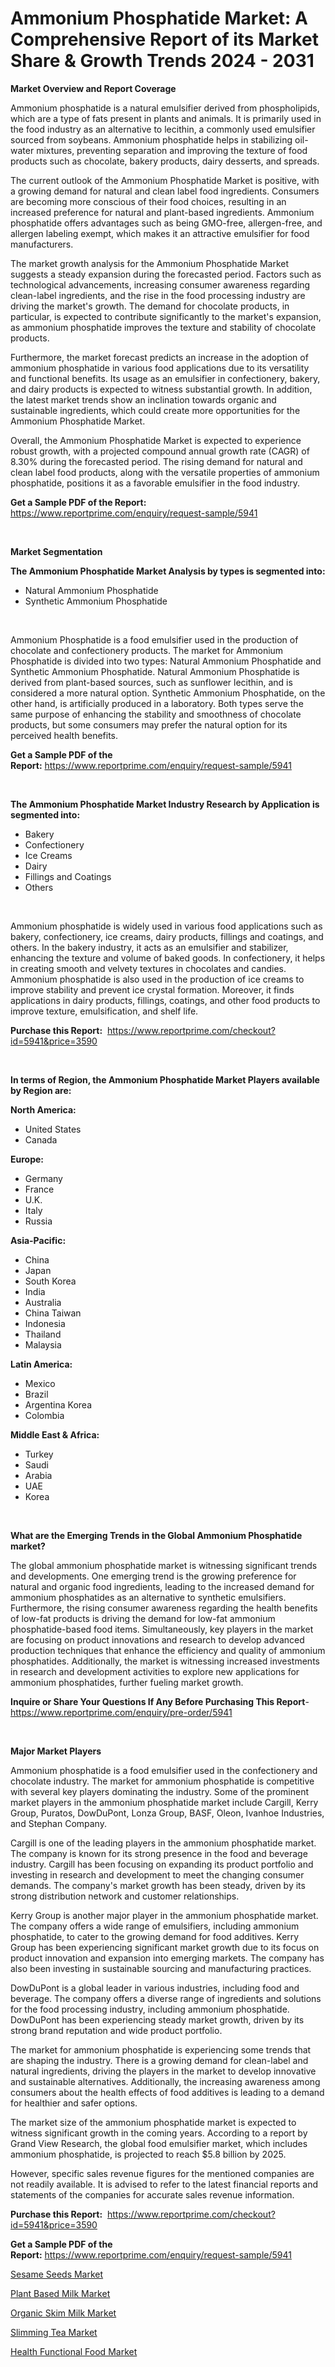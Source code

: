 <p><h1>Ammonium Phosphatide Market: A Comprehensive Report of its Market Share & Growth Trends 2024 - 2031</h1></p><p><strong>Market Overview and Report Coverage</strong></p>
<p><p>Ammonium phosphatide is a natural emulsifier derived from phospholipids, which are a type of fats present in plants and animals. It is primarily used in the food industry as an alternative to lecithin, a commonly used emulsifier sourced from soybeans. Ammonium phosphatide helps in stabilizing oil-water mixtures, preventing separation and improving the texture of food products such as chocolate, bakery products, dairy desserts, and spreads.</p><p>The current outlook of the Ammonium Phosphatide Market is positive, with a growing demand for natural and clean label food ingredients. Consumers are becoming more conscious of their food choices, resulting in an increased preference for natural and plant-based ingredients. Ammonium phosphatide offers advantages such as being GMO-free, allergen-free, and allergen labeling exempt, which makes it an attractive emulsifier for food manufacturers.</p><p>The market growth analysis for the Ammonium Phosphatide Market suggests a steady expansion during the forecasted period. Factors such as technological advancements, increasing consumer awareness regarding clean-label ingredients, and the rise in the food processing industry are driving the market's growth. The demand for chocolate products, in particular, is expected to contribute significantly to the market's expansion, as ammonium phosphatide improves the texture and stability of chocolate products.</p><p>Furthermore, the market forecast predicts an increase in the adoption of ammonium phosphatide in various food applications due to its versatility and functional benefits. Its usage as an emulsifier in confectionery, bakery, and dairy products is expected to witness substantial growth. In addition, the latest market trends show an inclination towards organic and sustainable ingredients, which could create more opportunities for the Ammonium Phosphatide Market.</p><p>Overall, the Ammonium Phosphatide Market is expected to experience robust growth, with a projected compound annual growth rate (CAGR) of 8.30% during the forecasted period. The rising demand for natural and clean label food products, along with the versatile properties of ammonium phosphatide, positions it as a favorable emulsifier in the food industry.</p></p>
<p><strong>Get a Sample PDF of the Report:</strong> <a href="https://www.reportprime.com/enquiry/request-sample/5941">https://www.reportprime.com/enquiry/request-sample/5941</a></p>
<p>&nbsp;</p>
<p><strong>Market Segmentation</strong></p>
<p><strong>The Ammonium Phosphatide Market Analysis by types is segmented into:</strong></p>
<p><ul><li>Natural Ammonium Phosphatide</li><li>Synthetic Ammonium Phosphatide</li></ul></p>
<p>&nbsp;</p>
<p><p>Ammonium Phosphatide is a food emulsifier used in the production of chocolate and confectionery products. The market for Ammonium Phosphatide is divided into two types: Natural Ammonium Phosphatide and Synthetic Ammonium Phosphatide. Natural Ammonium Phosphatide is derived from plant-based sources, such as sunflower lecithin, and is considered a more natural option. Synthetic Ammonium Phosphatide, on the other hand, is artificially produced in a laboratory. Both types serve the same purpose of enhancing the stability and smoothness of chocolate products, but some consumers may prefer the natural option for its perceived health benefits.</p></p>
<p><strong>Get a Sample PDF of the Report:</strong>&nbsp;<a href="https://www.reportprime.com/enquiry/request-sample/5941">https://www.reportprime.com/enquiry/request-sample/5941</a></p>
<p>&nbsp;</p>
<p><strong>The Ammonium Phosphatide Market Industry Research by Application is segmented into:</strong></p>
<p><ul><li>Bakery</li><li>Confectionery</li><li>Ice Creams</li><li>Dairy</li><li>Fillings and Coatings</li><li>Others</li></ul></p>
<p>&nbsp;</p>
<p><p>Ammonium phosphatide is widely used in various food applications such as bakery, confectionery, ice creams, dairy products, fillings and coatings, and others. In the bakery industry, it acts as an emulsifier and stabilizer, enhancing the texture and volume of baked goods. In confectionery, it helps in creating smooth and velvety textures in chocolates and candies. Ammonium phosphatide is also used in the production of ice creams to improve stability and prevent ice crystal formation. Moreover, it finds applications in dairy products, fillings, coatings, and other food products to improve texture, emulsification, and shelf life.</p></p>
<p><strong>Purchase this Report:</strong>&nbsp; <a href="https://www.reportprime.com/checkout?id=5941&price=3590">https://www.reportprime.com/checkout?id=5941&price=3590</a></p>
<p>&nbsp;</p>
<p><strong>In terms of Region, the Ammonium Phosphatide Market Players available by Region are:</strong></p>
<p>
    <p> <strong> North America: </strong>
        <ul>
            <li>United States</li>
            <li>Canada</li>
        </ul>
        </p> 
    <p> <strong> Europe: </strong>
        <ul>
            <li>Germany</li>
            <li>France</li>
            <li>U.K.</li>
            <li>Italy</li>
            <li>Russia</li>
        </ul>
        </p> 
    <p> <strong> Asia-Pacific: </strong>
        <ul>
            <li>China</li>
            <li>Japan</li>
            <li>South Korea</li>
            <li>India</li>
            <li>Australia</li>
            <li>China Taiwan</li>
            <li>Indonesia</li>
            <li>Thailand</li>
            <li>Malaysia</li>
        </ul>
        </p> 
    <p> <strong> Latin America: </strong>
        <ul>
            <li>Mexico</li>
            <li>Brazil</li>
            <li>Argentina Korea</li>
            <li>Colombia</li>
        </ul>
        </p> 
    <p> <strong> Middle East & Africa: </strong>
        <ul>
            <li>Turkey</li>
            <li>Saudi</li>
            <li>Arabia</li>
            <li>UAE</li>
            <li>Korea</li>
        </ul>
    </p>
    </p>
<p>&nbsp;</p>
<p><strong>What are the Emerging Trends in the Global Ammonium Phosphatide market?</strong></p>
<p><p>The global ammonium phosphatide market is witnessing significant trends and developments. One emerging trend is the growing preference for natural and organic food ingredients, leading to the increased demand for ammonium phosphatides as an alternative to synthetic emulsifiers. Furthermore, the rising consumer awareness regarding the health benefits of low-fat products is driving the demand for low-fat ammonium phosphatide-based food items. Simultaneously, key players in the market are focusing on product innovations and research to develop advanced production techniques that enhance the efficiency and quality of ammonium phosphatides. Additionally, the market is witnessing increased investments in research and development activities to explore new applications for ammonium phosphatides, further fueling market growth.</p></p>
<p><strong>Inquire or Share Your Questions If Any Before Purchasing This Report</strong>- <a href="https://www.reportprime.com/enquiry/pre-order/5941">https://www.reportprime.com/enquiry/pre-order/5941</a></p>
<p>&nbsp;</p>
<p><strong>Major Market Players</strong></p>
<p><p>Ammonium phosphatide is a food emulsifier used in the confectionery and chocolate industry. The market for ammonium phosphatide is competitive with several key players dominating the industry. Some of the prominent market players in the ammonium phosphatide market include Cargill, Kerry Group, Puratos, DowDuPont, Lonza Group, BASF, Oleon, Ivanhoe Industries, and Stephan Company.</p><p>Cargill is one of the leading players in the ammonium phosphatide market. The company is known for its strong presence in the food and beverage industry. Cargill has been focusing on expanding its product portfolio and investing in research and development to meet the changing consumer demands. The company's market growth has been steady, driven by its strong distribution network and customer relationships.</p><p>Kerry Group is another major player in the ammonium phosphatide market. The company offers a wide range of emulsifiers, including ammonium phosphatide, to cater to the growing demand for food additives. Kerry Group has been experiencing significant market growth due to its focus on product innovation and expansion into emerging markets. The company has also been investing in sustainable sourcing and manufacturing practices.</p><p>DowDuPont is a global leader in various industries, including food and beverage. The company offers a diverse range of ingredients and solutions for the food processing industry, including ammonium phosphatide. DowDuPont has been experiencing steady market growth, driven by its strong brand reputation and wide product portfolio.</p><p>The market for ammonium phosphatide is experiencing some trends that are shaping the industry. There is a growing demand for clean-label and natural ingredients, driving the players in the market to develop innovative and sustainable alternatives. Additionally, the increasing awareness among consumers about the health effects of food additives is leading to a demand for healthier and safer options.</p><p>The market size of the ammonium phosphatide market is expected to witness significant growth in the coming years. According to a report by Grand View Research, the global food emulsifier market, which includes ammonium phosphatide, is projected to reach $5.8 billion by 2025.</p><p>However, specific sales revenue figures for the mentioned companies are not readily available. It is advised to refer to the latest financial reports and statements of the companies for accurate sales revenue information.</p></p>
<p><strong>Purchase this Report:</strong>&nbsp;&nbsp;<a href="https://www.reportprime.com/checkout?id=5941&price=3590">https://www.reportprime.com/checkout?id=5941&price=3590</a></p>
<p></p>
<p><strong>Get a Sample PDF of the Report:</strong>&nbsp;<a href="https://www.reportprime.com/enquiry/request-sample/5941">https://www.reportprime.com/enquiry/request-sample/5941</a></p>
<p><p><a href="https://github.com/abdelrhmankishk22/Market-Research-Report-List-2/blob/main/sesame-seeds-market.md">Sesame Seeds Market</a></p><p><a href="https://github.com/aliciawhite5576/Market-Research-Report-List-2/blob/main/plant-based-milk-market.md">Plant Based Milk Market</a></p><p><a href="https://github.com/mahnoor2003/Market-Research-Report-List-2/blob/main/organic-skim-milk-market.md">Organic Skim Milk Market</a></p><p><a href="https://github.com/maliyahmorrow6654/Market-Research-Report-List-2/blob/main/slimming-tea-market.md">Slimming Tea Market</a></p><p><a href="https://github.com/marloy8/Market-Research-Report-List-2/blob/main/health-functional-food-market.md">Health Functional Food Market</a></p></p>